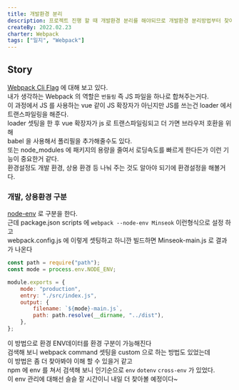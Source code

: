 ```yaml
---
title: 개발환경 분리
description: 프로젝트 진행 할 때 개발환경 분리를 해야되므로 개발환경 분리방법부터 찾아보고 있다.
createBy: 2022.02.23
charter: Webpack
tags: ["일지", "Webpack"]
---
```


## Story

[Webpack Cli Flag](https://webpack.js.org/api/cli/#flags) 에 대해 보고 있다.  
내가 생각하는 Webpack 의 역할은 `번들링` 즉 JS 파일을 하나로 합쳐주는거다.  
이 과정에서 JS 를 사용하는 vue 같이 JS 확장자가 아닌지만 JS를 쓰는건 loader 에서 트랜스파일링을 해준다.  
loader 셋팅을 한 후 vue 확장자가 js 로 트랜스파일링되고 더 가면 브라우저 호환을 위해  
babel 을 사용해서 폴리필을 추가해줄수도 있다.  
또는 node_modules 에 패키지의 용량을 줄여서 로딩속도를 빠르게 한다든가 이런 기능이 중요한거 같다.  
환경설정도 개발 환경, 상용 환경 등 나눠 주는 것도 알아야 되기에 환경설정을 해볼거다.

### 개발, 상용환경 구분

[node-env](https://webpack.js.org/api/cli/#node-env) 로 구분을 한다.  
근데 package.json scripts 에 `webpack --node-env Minseok` 이런형식으로 설정 하고  
webpack.config.js 에 이렇게 셋팅하고 하니깐 빌드하면 Minseok-main.js 로 결과가 나온다

```js
const path = require("path");
const mode = process.env.NODE_ENV;

module.exports = {
    mode: "production",
    entry: "./src/index.js",
    output: {
        filename: `${mode}-main.js`,
        path: path.resolve(__dirname, "../dist"),
    },
};
```

이 방법으로 환경 ENV데이터를 환경 구분이 가능해진다  
검색해 보니 webpack command 셋팅을 custom 으로 하는 방법도 있었는데  
이 방법은 좀 더 찾아봐야 이해 할 수 있을거 같고  
npm 에 env 를 쳐서 검색해 보니 인기순으로 `env` `dotenv` `cross-env` 가 있었다.  
이 env 관리에 대해선 슬슬 잘 시간이니 내일 더 찾아볼 예정이다~
